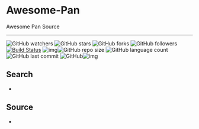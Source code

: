 # Awesome-Pan

Awesome Pan Source

---

![GitHub watchers](https://img.shields.io/github/watchers/isLinXu/Awesome-Pan.svg?style=social) ![GitHub stars](https://img.shields.io/github/stars/isLinXu/Awesome-Pan.svg?style=social) ![GitHub forks](https://img.shields.io/github/forks/isLinXu/Awesome-Pan.svg?style=social) ![GitHub followers](https://img.shields.io/github/followers/isLinXu.svg?style=social)
 [![Build Status](https://img.shields.io/endpoint.svg?url=https%3A%2F%2Factions-badge.atrox.dev%2Fatrox%2Fsync-dotenv%2Fbadge&style=flat)](https://github.com/isLinXu/Awesome-Pan)  ![img](https://badgen.net/badge/icon/learning?icon=deepscan&label)![GitHub repo size](https://img.shields.io/github/repo-size/isLinXu/Awesome-Pan.svg?style=flat-square) ![GitHub language count](https://img.shields.io/github/languages/count/isLinXu/Awesome-Pan)  ![GitHub last commit](https://img.shields.io/github/last-commit/isLinXu/Awesome-Pan) ![GitHub](https://img.shields.io/github/license/isLinXu/Awesome-Pan.svg?style=flat-square)![img](https://hits.dwyl.com/isLinXu/Awesome-Pan.svg)

## Search

- 

## Source

- 
